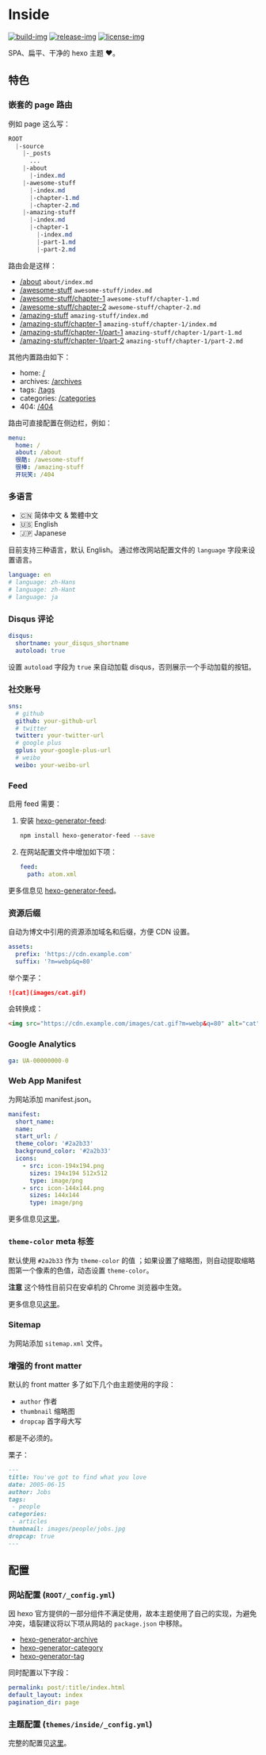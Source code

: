 # Inside

[![build-img]][root]
[![release-img]][release]
[![license-img]](LICENSE)

SPA、扁平、干净的 hexo 主题 ❤️。

## 特色

### 嵌套的 page 路由

例如 page 这么写：

```css
ROOT
  |-source
    |-_posts
      ...
    |-about
      |-index.md
    |-awesome-stuff
      |-index.md
      |-chapter-1.md
      |-chapter-2.md
    |-amazing-stuff
      |-index.md
      |-chapter-1
        |-index.md
        |-part-1.md
        |-part-2.md
```

路由会是这样：

- [/about]('') `about/index.md`
- [/awesome-stuff]('') `awesome-stuff/index.md`
- [/awesome-stuff/chapter-1]('') `awesome-stuff/chapter-1.md`
- [/awesome-stuff/chapter-2]('') `awesome-stuff/chapter-2.md`
- [/amazing-stuff]('') `amazing-stuff/index.md`
- [/amazing-stuff/chapter-1]('') `amazing-stuff/chapter-1/index.md`
- [/amazing-stuff/chapter-1/part-1]('') `amazing-stuff/chapter-1/part-1.md`
- [/amazing-stuff/chapter-1/part-2]('') `amazing-stuff/chapter-1/part-2.md`

其他内置路由如下：

- home: [/]('')
- archives: [/archives]('')
- tags: [/tags]('')
- categories: [/categories]('')
- 404: [/404]('')

路由可直接配置在侧边栏，例如：

```yml
menu:
  home: /
  about: /about
  很酷: /awesome-stuff
  很棒: /amazing-stuff
  开玩笑: /404
```

### 多语言

- :cn: 简体中文 & 繁體中文
- :us: English
- :jp: Japanese

目前支持三种语言，默认 English。
通过修改网站配置文件的 `language` 字段来设置语言。

```yml
language: en
# language: zh-Hans
# language: zh-Hant
# language: ja
```

### Disqus 评论

```yaml
disqus:
  shortname: your_disqus_shortname
  autoload: true
```

设置 `autoload` 字段为 `true` 来自动加载 disqus，否则展示一个手动加载的按钮。

### 社交账号

```yaml
sns:
  # github
  github: your-github-url
  # twitter
  twitter: your-twitter-url
  # google plus
  gplus: your-google-plus-url
  # weibo
  weibo: your-weibo-url
```

### Feed

启用 feed 需要：

1. 安装 [hexo-generator-feed]:

   ```bash
   npm install hexo-generator-feed --save
   ```

2. 在网站配置文件中增加如下项：

   ```yaml
   feed:
     path: atom.xml
   ```

更多信息见 [hexo-generator-feed](hexo-generator-feed)。

### 资源后缀

自动为博文中引用的资源添加域名和后缀，方便 CDN 设置。

```yaml
assets:
  prefix: 'https://cdn.example.com'
  suffix: '?m=webp&q=80'
```

举个栗子：

```markdown
![cat](images/cat.gif)
```

会转换成：

```html
<img src="https://cdn.example.com/images/cat.gif?m=webp&q=80" alt="cat">
```

### Google Analytics

```yaml
ga: UA-00000000-0
```

### Web App Manifest

为网站添加 manifest.json。

```yaml
manifest:
  short_name:
  name:
  start_url: /
  theme_color: '#2a2b33'
  background_color: '#2a2b33'
  icons:
    - src: icon-194x194.png
      sizes: 194x194 512x512
      type: image/png
    - src: icon-144x144.png
      sizes: 144x144
      type: image/png
```

更多信息见[这里][manifest]。

### `theme-color` meta 标签

默认使用 `#2a2b33` 作为 `theme-color` 的值 ；如果设置了缩略图，则自动提取缩略图第一个像素的色值，动态设置 `theme-color`。

**注意** 这个特性目前只在安卓机的 Chrome 浏览器中生效。

更多信息见[这里][meta-theme-color]。

### Sitemap

为网站添加 `sitemap.xml` 文件。

### 增强的 front matter

默认的 front matter 多了如下几个由主题使用的字段：

- `author` 作者
- `thumbnail` 缩略图
- `dropcap` 首字母大写

都是不必须的。

栗子：

```markdown
---
title: You've got to find what you love
date: 2005-06-15
author: Jobs
tags:
 - people
categories:
 - articles
thumbnail: images/people/jobs.jpg
dropcap: true
---
```

## 配置

### 网站配置 (`ROOT/_config.yml`)

因 hexo 官方提供的一部分组件不满足使用，故本主题使用了自己的实现，为避免冲突，墙裂建议将以下项从网站的 `package.json` 中移除。

- [hexo-generator-archive]
- [hexo-generator-category]
- [hexo-generator-tag]

同时配置以下字段：

```yaml
permalink: post/:title/index.html
default_layout: index
pagination_dir: page
```

### 主题配置 (`themes/inside/_config.yml`)

完整的配置见[这里](_config.yml)。

[root]: https://github.com/elmorec/hexo-theme-inside
[release]: https://github.com/elmorec/hexo-theme-inside/releases
[build-img]: https://travis-ci.org/elmorec/hexo-theme-inside.svg?branch=master
[release-img]: https://img.shields.io/github/release/elmorec/hexo-theme-inside.svg
[license-img]: https://img.shields.io/github/license/elmorec/hexo-theme-inside.svg

[hexo]: https://hexo.io/
[hexo-generator-archive]: https://github.com/hexojs/hexo-generator-archive
[hexo-generator-category]: https://github.com/hexojs/hexo-generator-category
[hexo-generator-index]: https://github.com/hexojs/hexo-generator-index
[hexo-generator-tag]: https://github.com/hexojs/hexo-generator-tag
[hexo-generator-feed]: https://github.com/hexojs/hexo-generator-feed
[hexo-renderer-ejs]: https://github.com/hexojs/hexo-renderer-ejs
[hexo-renderer-marked]: https://github.com/hexojs/hexo-renderer-marked
[hexo-generator-feed]: https://github.com/hexojs/hexo-generator-feed

[manifest]: https://www.w3.org/TR/appmanifest/
[meta-theme-color]: https://developers.google.com/web/fundamentals/design-and-ux/browser-customization/#meta_theme_color_for_chrome_and_opera

